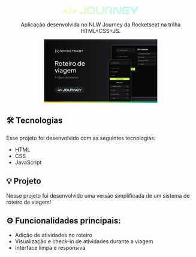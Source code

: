 <p align="center">
  <img alt="Logo NLW Journey - Rocketseat" src="./assets/logo.png" width="200px" />
</p>

<p align="center">
Aplicação desenvolvida no NLW Journey da Rocketseat na trilha HTML+CSS+JS.
</p>


<p align="center">
  <img alt="Preview do projeto desenvolvido." src="./assets/preview.png" width="60%">
</p>


## 🛠️ Tecnologias

Esse projeto foi desenvolvido com as seguintes tecnologias:

- HTML
- CSS
- JavaScript

## 💡 Projeto

Nesse projeto foi desenvolvido uma versão simplificada de um sistema de roteiro de viagem!

## ⚙️ Funcionalidades principais:

- Adição de atividades no roteiro
- Visualização e check-in de atividades durante a viagem
- Interface limpa e responsiva